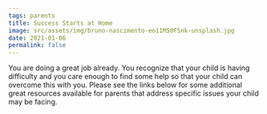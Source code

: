 ```yaml
---
tags: parents
title: Success Starts at Home
image: src/assets/img/bruno-nascimento-eo11MS0FSnk-unsplash.jpg
date: 2021-01-06
permalink: false
---
```

You are doing a great job already. You recognize that your child is having difficulty and you care enough to find
some help so that your child can overcome this with you. Please see the links below for some additional great resources
available for parents that address specific issues your child may be facing.
